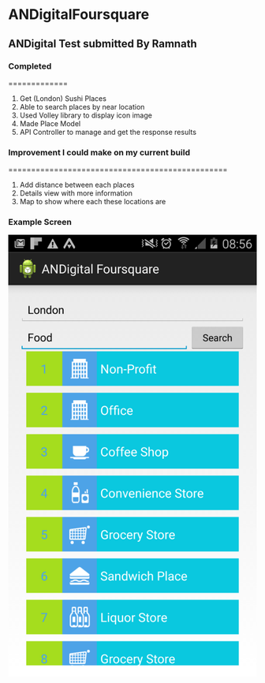# ANDigitalFoursquare

## ANDigital Test submitted By Ramnath
### Completed
=============
1. Get (London) Sushi Places
2. Able to search places by near location
3. Used Volley library to display icon image
4. Made Place Model
5. API Controller to manage and get the response results
### Improvement I could make on my current build
================================================
1. Add distance between each places
2. Details view with more information
3. Map to show where each these locations are
### Example Screen
![alt text](https://github.com/ramnathsuthakar/ANDigitalFoursquare/blob/master/screens/example_screen.png "Logo Title Text 1")
